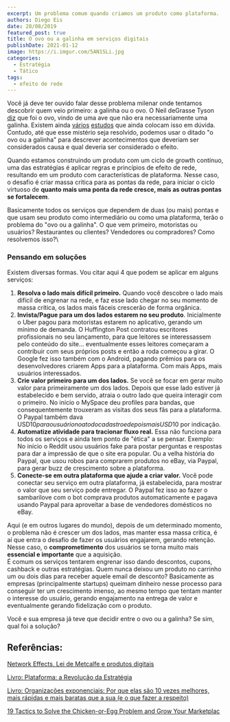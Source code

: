 ```yaml
---
excerpt: Um problema comum quando criamos um produto como plataforma.
authors: Diego Eis
date: 28/08/2019
featured_post: true
title: O ovo ou a galinha em serviços digitais
publishDate: 2021-01-12
image: https://i.imgur.com/5AN1SLi.jpg
categories:
  - Estratégia
  - Tático
tags:
  - efeito de rede
---
```

Você já deve ter ouvido falar desse problema milenar onde tentamos
descobrir quem veio primeiro: a galinha ou o ovo. O Neil deGrasse Tyson
[diz](https://twitter.com/neiltyson/status/296100559423954944) que foi o
ovo, vindo de uma ave que não era necessariamente uma galinha. Existem
ainda
[vários](https://blogs.unimelb.edu.au/sciencecommunication/2017/08/28/which-came-first-the-chicken-or-the-egg/)
[estudos](https://www.ncbi.nlm.nih.gov/pmc/articles/PMC4486432/) que
ainda colocam isso em dúvida. Contudo, até que esse mistério seja
resolvido, podemos usar o ditado "o ovo ou a galinha" para descrever
acontecimentos que deveriam ser considerados causa e qual deveria ser
considerado o efeito.

Quando estamos construindo um produto com um ciclo de growth contínuo,
uma das estratégias é aplicar regras e princípios de efeito de rede,
resultando em um produto com características de plataforma. Nesse caso,
o desafio é criar massa crítica para as pontas da rede, para iniciar o
ciclo virtuoso de **quanto mais uma ponta da rede cresce, mais as outras
pontas se fortalecem**.

Basicamente todos os serviços que dependem de duas (ou mais) pontas e
que usam seu produto como intermediário ou como uma plataforma, terão o
problema do "ovo ou a galinha". O que vem primeiro, motoristas ou
usuários? Restaurantes ou clientes? Vendedores ou compradores? Como
resolvemos isso?\

### Pensando em soluções

Existem diversas formas. Vou citar aqui 4 que podem se aplicar em alguns
serviços:

1. **Resolva o lado mais difícil primeiro.** Quando você descobre o
   lado mais difícil de engrenar na rede, e faz esse lado chegar no seu
   momento de massa crítica, os lados mais fáceis crescerão de forma
   orgânica.
2. **Invista/Pague para um dos lados estarem no seu produto**.
   Inicialmente o Uber pagou para motoristas estarem no aplicativo,
   gerando um mínimo de demanda. O Huffington Post contratou escritores
   profissionais no seu lançamento, para que leitores se interessassem
   pelo conteúdo do site... eventualmente esses leitores começaram a
   contribuir com seus próprios posts e então a roda começou a girar. O
   Google fez isso também com o Android, pagando prêmios para os
   desenvolvedores criarem Apps para a plataforma. Com mais Apps, mais
   usuários interessados.
3. **Crie valor primeiro para um dos lados.** Se você se focar em gerar
   muito valor para primeiramente um dos lados. Depois que esse lado
   estiver já estabelecido e bem servido, atraia o outro lado que
   queira interagir com o primeiro. No início o MySpace deu profiles
   para bandas, que consequentemente trouxeram as visitas dos seus fãs
   para a plataforma. O Paypal também dava USD$10 para o usuário no
   ato do cadastro e depois mais USD$10 por indicação.
4. **Automatize atividade para tracionar fluxo real.** Essa não
   funciona para todos os serviços e ainda tem ponto de "ética" a se
   pensar. Exemplo: No início o Reddit usou usuários fake para postar
   perguntas e respostas para dar a impressão de que o site era
   popular. Ou a velha história do Paypal, que usou robos para
   comprarem produtos no eBay, via Paypal, para gerar buzz de
   crescimento sobre a plataforma.
5. **Conecte-se em outra plataforma que ajude a criar valor.** Você
   pode conectar seu serviço em outra plataforma, já estabelecida, para
   mostrar o valor que seu serviço pode entregar. O Paypal fez isso ao
   fazer o sambarilove com o bot comprava produtos automaticamente e
   pagava usando Paypal para aproveitar a base de vendedores domésticos
   no eBay.

Aqui (e em outros lugares do mundo), depois de um determinado momento, o
problema não é crescer um dos lados, mas manter essa massa crítica, é aí
que entra o desafio de fazer os usuários engajarem, gerando retenção.
Nesse caso, o **comprometimento** dos usuários se torna muito mais
**essencial e importante** que a aquisição.\
É comum os serviços tentarem engrenar isso dando descontos, cupons,
cashback e outras estratégias. Quem nunca deixou um produto no carrinho
um ou dois dias para receber aquele email de desconto? Basicamente as
empresas (principalmente startups) queimam dinheiro nesse processo para
conseguir ter um crescimento imenso, ao mesmo tempo que tentam manter o
interesse do usuário, gerando engajamento na entrega de valor e
eventualmente gerando fidelização com o produto.

Você e sua empresa já teve que decidir entre o ovo ou a galinha? Se sim, qual foi a solução?

## Referências:

[Network Effects, Lei de Metcalfe e produtos digitais](https://diegoeis.com/network-effects-lei-de-metcalfe-e-produtos-digitais)

[Livro: Plataforma: a Revolução da Estratégia](https://amzn.to/2HwsSMO)

[Livro: Organizações exponenciais: Por que elas são 10 vezes melhores, mais rápidas e mais baratas que a sua (e o que fazer a respeito)](https://amzn.to/2ZznJdn)

[19 Tactics to Solve the Chicken-or-Egg Problem and Grow Your Marketplac](https://www.nfx.com/post/19-marketplace-tactics-for-overcoming-the-chicken-or-egg-problem)